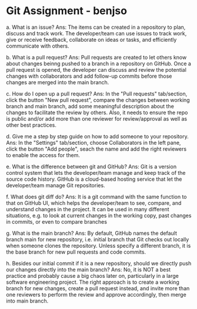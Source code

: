 # Git Assignment - benjso

a. What is an issue?
 Ans: The items can be created in a repository to plan, discuss and track work. The developer/team can use issues to track work, give or receive feedback, collaborate on ideas or tasks, and efficiently communicate with others.

b. What is a pull request?
Ans: Pull requests are created to let others know about changes beinng pushed to a branch in a repository on GitHub. Once a pull request is opened, the developer can discuss and review the potential changes with collaborators and add follow-up commits before those changes are merged into the main branch.

c. How do I open up a pull request?
Ans: In the "Pull requests" tab/section, click the button "New pull request", compare the changes between working branch and main branch, add some meaningful description about the changes to facilitate the review by others. Also, it needs to ensure the repo is public and/or add more than one reviewer for review/approval as well as other best practices.

d. Give me a step by step guide on how to add someone to your repository.
Ans: In the "Settings" tab/section, choose Collaborators in the left pane, click the button "Add people", seach the name and add the right reviewers to enable the access for them.

e. What is the difference between git and GitHub?
Ans: Git is a version control system that lets the developer/team manage and keep track of the source code history. GitHub is a cloud-based hosting service that let the developer/team manage Git repositories.

f. What does git diff do?
Ans: It is a git command with the same function to that on GitHub UI, which helps the developer/team to see, compare, and understand changes in the project. It can be used in many different situations, e.g. to look at current changes in the working copy, past changes in commits, or even to compare branches

g. What is the main branch?
Ans: By default, GitHub names the default branch main for new repository, i.e. initial branch that Git checks out locally when someone clones the repository. Unless specify a different branch, it is the base branch for new pull requests and code commits. 

h. Besides our initial commit if it is a new repository, should we directly push our changes directly into the main branch?
Ans: No, it is NOT a best practice and probably cause a big chaos later on, particularly in a large software engineering project. The right approach is to create a working branch for new changes, create a pull request instead, and invite more than one reviewers to perform the review and approve accordingly, then merge into main branch.